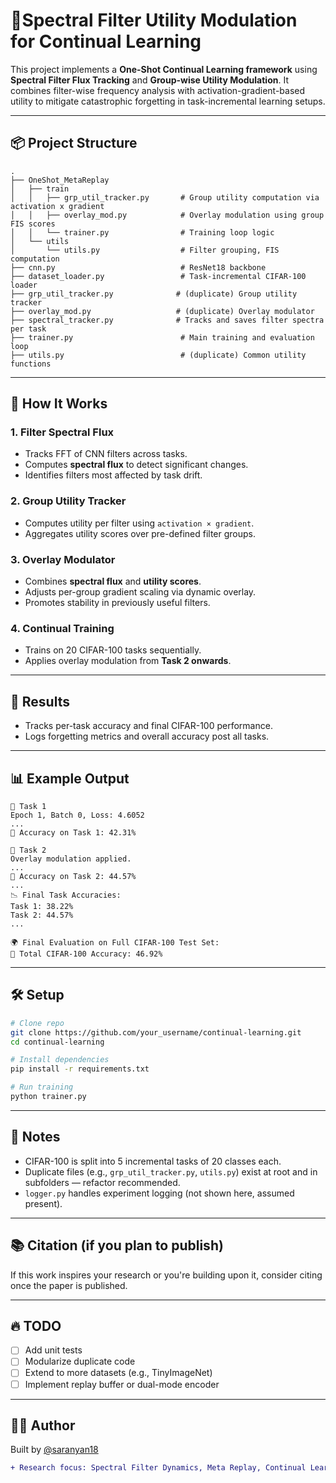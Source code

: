 # 🧠Spectral Filter Utility Modulation for Continual Learning

This project implements a **One-Shot Continual Learning framework** using **Spectral Filter Flux Tracking** and **Group-wise Utility Modulation**. It combines filter-wise frequency analysis with activation-gradient-based utility to mitigate catastrophic forgetting in task-incremental learning setups.

---

## 📦 Project Structure

```
.
├── OneShot_MetaReplay
│   ├── train
│   │   ├── grp_util_tracker.py       # Group utility computation via activation x gradient
│   │   ├── overlay_mod.py            # Overlay modulation using group FIS scores
│   │   └── trainer.py                # Training loop logic
│   └── utils
│       └── utils.py                  # Filter grouping, FIS computation
├── cnn.py                            # ResNet18 backbone
├── dataset_loader.py                 # Task-incremental CIFAR-100 loader
├── grp_util_tracker.py              # (duplicate) Group utility tracker
├── overlay_mod.py                   # (duplicate) Overlay modulator
├── spectral_tracker.py              # Tracks and saves filter spectra per task
├── trainer.py                        # Main training and evaluation loop
├── utils.py                          # (duplicate) Common utility functions
```

---

## 🚀 How It Works

### 1. **Filter Spectral Flux**
   - Tracks FFT of CNN filters across tasks.
   - Computes **spectral flux** to detect significant changes.
   - Identifies filters most affected by task drift.

### 2. **Group Utility Tracker**
   - Computes utility per filter using `activation × gradient`.
   - Aggregates utility scores over pre-defined filter groups.

### 3. **Overlay Modulator**
   - Combines **spectral flux** and **utility scores**.
   - Adjusts per-group gradient scaling via dynamic overlay.
   - Promotes stability in previously useful filters.

### 4. **Continual Training**
   - Trains on 20 CIFAR-100 tasks sequentially.
   - Applies overlay modulation from **Task 2 onwards**.

---

## 🧪 Results

- Tracks per-task accuracy and final CIFAR-100 performance.
- Logs forgetting metrics and overall accuracy post all tasks.

---

## 📊 Example Output

```
🔁 Task 1
Epoch 1, Batch 0, Loss: 4.6052
...
🎯 Accuracy on Task 1: 42.31%

🔁 Task 2
Overlay modulation applied.
...
🎯 Accuracy on Task 2: 44.57%
...
📉 Final Task Accuracies:
Task 1: 38.22%
Task 2: 44.57%
...

🌍 Final Evaluation on Full CIFAR-100 Test Set:
🧠 Total CIFAR-100 Accuracy: 46.92%
```

---

## 🛠️ Setup

```bash
# Clone repo
git clone https://github.com/your_username/continual-learning.git
cd continual-learning

# Install dependencies
pip install -r requirements.txt

# Run training
python trainer.py
```

---

## 🧠 Notes

- CIFAR-100 is split into 5 incremental tasks of 20 classes each.
- Duplicate files (e.g., `grp_util_tracker.py`, `utils.py`) exist at root and in subfolders — refactor recommended.
- `logger.py` handles experiment logging (not shown here, assumed present).

---

## 📚 Citation (if you plan to publish)

If this work inspires your research or you're building upon it, consider citing once the paper is published.

---

## 🔥 TODO

- [ ] Add unit tests
- [ ] Modularize duplicate code
- [ ] Extend to more datasets (e.g., TinyImageNet)
- [ ] Implement replay buffer or dual-mode encoder

---

## 👨‍💻 Author

Built by [@saranyan18](https://github.com/saranyan18)  
```diff
+ Research focus: Spectral Filter Dynamics, Meta Replay, Continual Learning
```
